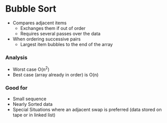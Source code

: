 # Bubble Sort
- Compares adjacent items
  - Exchanges them if out of order
  - Requires several passes over the data
- When ordering successive pairs
  - Largest item bubbles to the end of the array
### Analysis
- Worst case O(n<sup>2</sup>)
- Best case (array already in order) is O(n)
### Good for
- Small sequence
- Nearly Sorted data
- Special Situations where an adjacent swap is preferred (data stored on tape or in linked list)
  
